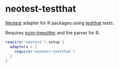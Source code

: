 # neotest-testthat

[Neotest](https://github.com/nvim-neotest/neotest) adapter for R packages using [testthat](https://testthat.r-lib.org/) tests.

Requires [nvim-treesitter](https://github.com/nvim-treesitter/nvim-treesitter) and the parser for R.

```lua
require('neotest').setup {
  adapters = {
    require('neotest-testthat')
  }
}
```

<!-- vim: set ft=markdown: -->
